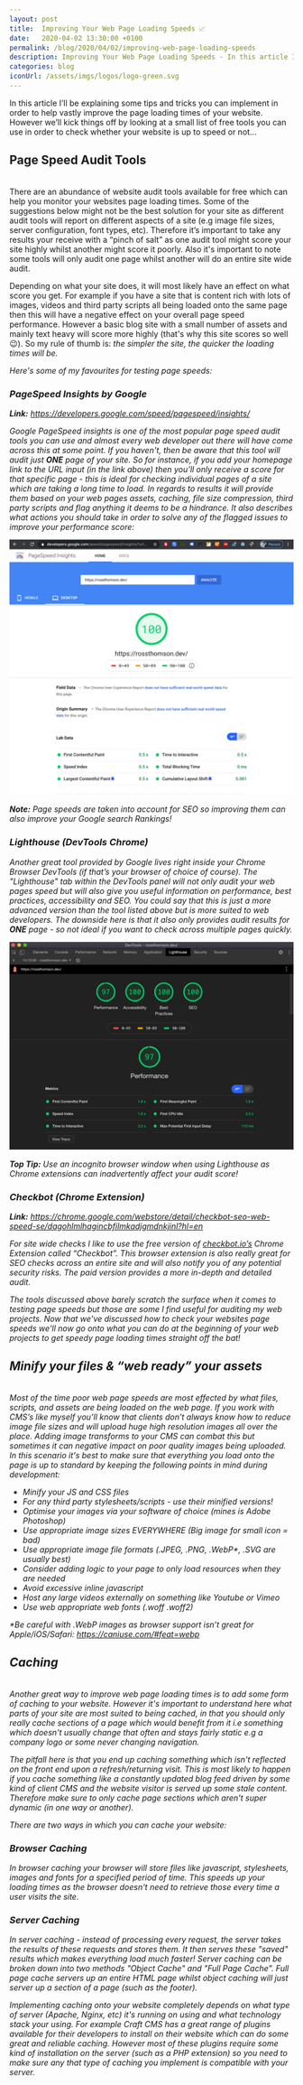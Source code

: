 ```yaml
---
layout: post
title:  Improving Your Web Page Loading Speeds 📈
date:   2020-04-02 13:30:00 +0100
permalink: /blog/2020/04/02/improving-web-page-loading-speeds
description: Improving Your Web Page Loading Speeds - In this article I explain how to audit and improve your websites page loading times?
categories: blog
iconUrl: /assets/imgs/logos/logo-green.svg 
---
```


In this article I’ll be explaining some tips and tricks you can implement in order to help vastly improve the page loading times of your website. However we’ll kick things off by looking at a small list of free tools you can use in order to check whether your website is up to speed or not... 

<h2>Page Speed Audit Tools</h2>
<br>
There are an abundance of website audit tools available for free which can help you monitor your websites page loading times. Some of the suggestions below might not be the best solution for your site as different audit tools will report on different aspects of a site (e.g image file sizes, server configuration, font types, etc). Therefore it’s important to take any results your receive with a “pinch of salt” as one audit tool might score your site highly whilst another might score it poorly. Also it's important to note some tools will only audit one page whilst another will do an entire site wide audit.

Depending on what your site does, it will most likely have an effect on what score you get. For example if you have a site that is content rich with lots of images, videos and third party scripts all being loaded onto the same page then this will have a negative effect on your overall page speed performance. However a basic blog site with a small number of assets and mainly text heavy will score more highly (that's why this site scores so well 😉). So my rule of thumb is: <i>the simpler the site, the quicker the loading times will be<i>.

Here's some of my favourites for testing page speeds:

<h3>PageSpeed Insights by Google</h3>

<strong>Link:</strong> <a href="https://developers.google.com/speed/pagespeed/insights/" target="_blank" rel="noopener">https://developers.google.com/speed/pagespeed/insights/</a>

Google PageSpeed insights is one of the most popular page speed audit tools you can use and almost every web developer out there will have come across this at some point. If you haven't, then be aware that this tool will audit just <strong>ONE</strong> page of your site. So for instance, if you add your homepage link to the URL input (in the link above) then you’ll only receive a score for that specific page - this is ideal for checking individual pages of a site which are taking a long time to load. In regards to results it will provide them based on your web pages assets, caching, file size compression, third party scripts and flag anything it deems to be a hindrance. It also describes what actions you should take in order to solve any of the flagged issues to improve your performance score:

<img src="/assets/imgs/blog/pagespeed-insights-result.jpg" alt="PageSpeed Insights Result">

<strong>Note:</strong> Page speeds are taken into account for SEO so improving them can also improve your Google search Rankings!

<h3>Lighthouse (DevTools Chrome)</h3>

Another great tool provided by Google lives right inside your Chrome Browser DevTools (if that’s your browser of choice of course). The "Lighthouse" tab within the DevTools panel will not only audit your web pages speed but will also give you useful information on performance, best practices, accessibility and SEO. You could say that this is just a more advanced version than the tool listed above but is more suited to web developers. The downside here is that it also only provides audit results for <strong>ONE</strong> page - so not ideal if you want to check across multiple pages quickly.

<img src="/assets/imgs/blog/lighthouse-result.jpg" alt="Lighthouse Result">

<strong>Top Tip:</strong> Use an incognito browser window when using Lighthouse as Chrome extensions can inadvertently affect your audit score!

<h3>Checkbot (Chrome Extension)</h3>

<strong>Link:</strong> <a href="https://chrome.google.com/webstore/detail/checkbot-seo-web-speed-se/dagohlmlhagincbfilmkadjgmdnkjinl?hl=en" target="_blank" rel="noopener">https://chrome.google.com/webstore/detail/checkbot-seo-web-speed-se/dagohlmlhagincbfilmkadjgmdnkjinl?hl=en</a>

For site wide checks I like to use the free version of <a href="https://www.checkbot.io/" target="_blank" rel="noopener">checkbot.io’s</a> Chrome Extension called “Checkbot”. This browser extension is also really great for SEO checks across an entire site and will also notify you of any potential security risks. The paid version provides a more in-depth and detailed audit. 

The tools discussed above barely scratch the surface when it comes to testing page speeds but those are some I find useful for auditing my web projects. Now that we've discussed how to check your websites page speeds we'll now go onto what you can do at the beginning of your web projects to get speedy page loading times straight off the bat!

<h2>Minify your files & “web ready” your assets</h2>
<br>
Most of the time poor web page speeds are most effected by what files, scripts, and assets are being loaded on the web page. If you work with CMS’s like myself you’ll know that clients don’t always know how to reduce image file sizes and will upload huge high resolution images all over the place. Adding image transforms to your CMS can combat this but sometimes it can negative impact on poor quality images being uploaded. In this scenario it's best to make sure that everything you load onto the page is up to standard by keeping the following points in mind during development:

<ul>
    <li>Minify your JS and CSS files</li>
    <li>For any third party stylesheets/scripts - use their minified versions!</li>
    <li>Optimise your images via your software of choice (mines is Adobe Photoshop)</li>
    <li>Use appropriate image sizes EVERYWHERE (Big image for small icon = bad)</li>
    <li>Use appropriate image file formats (.JPEG, .PNG, .WebP<span class="red">*</span>, .SVG are usually best)</li>
    <li>Consider adding logic to your page to only load resources when they are needed</li>
    <li>Avoid excessive inline javascript</li>
    <li>Host any large videos externally on something like Youtube or Vimeo</li>
    <li>Use web appropriate web fonts (.woff .woff2)</li>
</ul>
<span class="red">*</span><span class="small">Be careful with .WebP images as browser support isn’t great for Apple/iOS/Safari: <a href="https://caniuse.com/#feat=webp" target="_blank" rel="noopener">https://caniuse.com/#feat=webp</a></span>

<h2>Caching</h2>
<br>
Another great way to improve web page loading times is to add some form of caching to your website. However it's important to understand here what parts of your site are most suited to being cached, in that you should only really cache sections of a page which would benefit from it i.e something which doesn't usually change that often and stays fairly static e.g a company logo or some never changing navigation.

The pitfall here is that you end up caching something which isn't reflected on the front end upon a refresh/returning visit. This is most likely to happen if you cache something like a constantly updated blog feed driven by some kind of client CMS and the website visitor is served up some stale content. Therefore make sure to only cache page sections which aren't super dynamic (in one way or another). 

There are two ways in which you can cache your website:

<h3>Browser Caching</h3>

In browser caching your browser will store files like javascript, stylesheets, images and fonts for a specified period of time. This speeds up your loading times as the browser doesn't need to retrieve those every time a user visits the site.

<h3>Server Caching</h3>

In server caching - instead of processing every request, the server takes the results of these requests and stores them. It then serves these "saved" results which makes everything load much faster! Server caching can be broken down into two methods "Object Cache" and "Full Page Cache". Full page cache servers up an entire HTML page whilst object caching will just server up a section of a page (such as the footer).

Implementing caching onto your website completely depends on what type of server (Apache, Nginx, etc) it's running on using and what technology stack your using. For example Craft CMS has a great range of plugins available for their developers to install on their website which can do some great and reliable caching. However most of these plugins require some kind of installation on the server (such as a PHP extension) so you need to make sure any that type of caching you implement is compatible with your server.